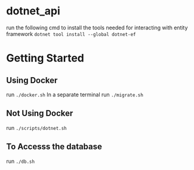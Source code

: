 # dotnet_api

run the following cmd to install the tools needed for interacting with entity framework
`dotnet tool install --global dotnet-ef`

# Getting Started

## Using Docker

run `./docker.sh`
In a separate terminal
run `./migrate.sh`

## Not Using Docker

run `./scripts/dotnet.sh`

## To Accesss the database

run `./db.sh`
